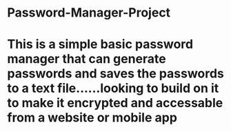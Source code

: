 # Password-Manager-Project
# This is a simple basic password manager that can generate passwords and saves the passwords to a text file......looking to build on it to make it encrypted and accessable from a website or mobile app
